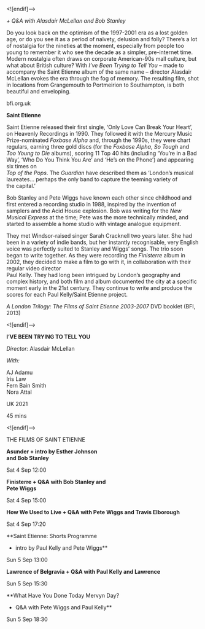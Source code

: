 <![endif]-->

_+ Q&A with Alasdair McLellan and Bob Stanley_

Do you look back on the optimism of the 1997-2001 era as a lost golden age, or do you see it as a period of naïvety, delusion and folly? There’s a lot of nostalgia for the nineties at the moment, especially from people too young to remember it who see the decade as a simpler, pre-internet time. Modern nostalgia often draws on corporate American-90s mall culture, but what about British culture? With _I’ve Been Trying to Tell You_ – made to accompany the Saint Etienne album of the same name – director Alasdair McLellan evokes the era through the fog of memory. The resulting film, shot in locations from Grangemouth to Portmeirion to Southampton, is both beautiful and enveloping.

bfi.org.uk

**Saint Etienne**

Saint Etienne released their first single, ‘Only Love Can Break Your Heart’, on Heavenly Recordings in 1990. They followed it with the Mercury Music Prize-nominated _Foxbase Alpha_ and, through the 1990s, they were chart regulars, earning three gold discs (for the _Foxbase Alpha_, _So Tough_ and _Too Young to Die_ albums), scoring 11 Top 40 hits (including ‘You’re in a Bad Way’, ‘Who Do You Think You Are’ and ‘He’s on the Phone’) and appearing six times on  
_Top of the Pops_. The _Guardian_ have described them as ‘London’s musical laureates… perhaps the only band to capture the teeming variety of  
the capital.’

Bob Stanley and Pete Wiggs have known each other since childhood and first entered a recording studio in 1988, inspired by the invention of samplers and the Acid House explosion. Bob was writing for the _New Musical Express_ at the time; Pete was the more technically minded, and started to assemble a home studio with vintage analogue equipment.

They met Windsor-raised singer Sarah Cracknell two years later. She had been in a variety of indie bands, but her instantly recognisable, very English voice was perfectly suited to Stanley and Wiggs’ songs. The trio soon began to write together. As they were recording the _Finisterre_ album in 2002, they decided to make a film to go with it, in collaboration with their regular video director  
Paul Kelly. They had long been intrigued by London’s geography and complex history, and both film and album documented the city at a specific moment early in the 21st century. They continue to write and produce the scores for each Paul Kelly/Saint Etienne project.

_A London Trilogy: The Films of Saint Etienne 2003-2007_ DVD booklet (BFI, 2013)

<![endif]-->

**I’VE BEEN TRYING TO TELL YOU**

_Director:_ Alasdair McLellan

_With:_

AJ Adamu  
Iris Law  
Fern Bain Smith  
Nora Attal

UK 2021

45 mins

<![endif]-->

THE FILMS OF SAINT ETIENNE

**Asunder + intro by Esther Johnson  
and Bob Stanley**

Sat 4 Sep 12:00

**Finisterre + Q&A with Bob Stanley and  
Pete Wiggs**

Sat 4 Sep 15:00

**How We Used to Live + Q&A with Pete Wiggs and Travis Elborough**

Sat 4 Sep 17:20

**Saint Etienne: Shorts Programme  
+ intro by Paul Kelly and Pete Wiggs**

Sun 5 Sep 13:00

**Lawrence of Belgravia + Q&A with Paul Kelly and Lawrence**

Sun 5 Sep 15:30

**What Have You Done Today Mervyn Day?  
+ Q&A with Pete Wiggs and Paul Kelly**

Sun 5 Sep 18:30
<!--stackedit_data:
eyJoaXN0b3J5IjpbMjE4MDgyOTExXX0=
-->